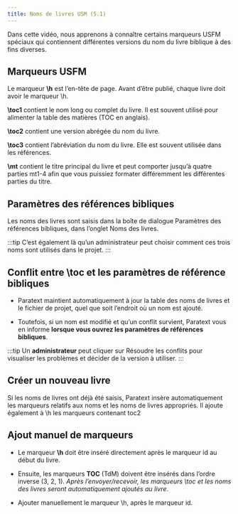 ```yaml
---
title: Noms de livres USM (5.1)
---
```

Dans cette vidéo, nous apprenons à connaître certains marqueurs USFM spéciaux qui contiennent différentes versions du nom du livre biblique à des fins diverses.

## Marqueurs USFM

Le marqueur **\\h** est l’en-tête de page. Avant d’être publié, chaque livre doit avoir le marqueur \\h.

**\\toc1** contient le nom long ou complet du livre. Il est souvent utilisé pour alimenter la table des matières (TOC en anglais).

**\\toc2** contient une version abrégée du nom du livre.

**\\toc3** contient l’abréviation du nom du livre. Elle est souvent utilisée dans les références.

**\\mt** contient le titre principal du livre et peut comporter jusqu’à quatre parties mt1-4 afin que vous puissiez formater différemment les différentes parties du titre.

## Paramètres des références bibliques

Les noms des livres sont saisis dans la boîte de dialogue Paramètres des références bibliques, dans l’onglet Noms des livres.

:::tip
C’est également là qu’un administrateur peut choisir comment ces trois noms sont utilisés dans le projet.
:::

## Conflit entre \\toc et les paramètres de référence bibliques

- Paratext maintient automatiquement à jour la table des noms de livres et le fichier de projet, quel que soit l’endroit où un nom est ajouté.

- Toutefois, si un nom est modifié et qu’un conflit survient, Paratext vous en informe **lorsque vous ouvrez les paramètres de références bibliques**.

:::tip
Un **administrateur** peut cliquer sur Résoudre les conflits pour visualiser les problèmes et décider de la version à utiliser.
:::
## Créer un nouveau livre

Si les noms de livres ont déjà été saisis, Paratext insère automatiquement les marqueurs relatifs aux noms et les noms de livres appropriés. Il ajoute également à \\h les marqueurs contenant toc2

## Ajout manuel de marqueurs

- Le marqueur **\\h** doit être inséré directement après le marqueur id au début du livre.

- Ensuite, les marqueurs **TOC** (TdM) doivent être insérés dans l’ordre inverse (3, 2, 1).
   *Après l’envoyer/recevoir, les marqueurs \\toc et les noms des livres seront automatiquement ajoutés au livre*.

- Ajouter manuellement le marqueur \\h, après le marqueur id.

